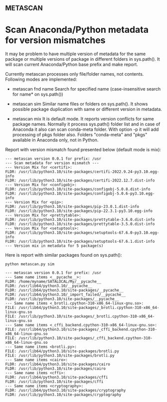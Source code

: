 ## METASCAN
# Scan Anaconda/Python metadata for version mismatches

It may be problem to have multiple version of metadata for the same package
or multiple versions of package in different folders in sys.path().
It will scan current Anaconda/Python base prefix and make report.

Currently metascan processes only file/folder names, not contents.
Following modes are implemented:

* metascan fnd name
Search for specified name (case-insensitive search for name* on sys.path())

* metascan sim
Similar name files or folders on sys.path(). It shows possible package duplication
with same or different version in metadata. 

* metascan mix
 It is default mode. It reports version conflicts for same package names.
Normally it process sys.path() folder list and in case of Anaconda it also can scan conda-meta folder.
With option -p it will add processing of pkgs folder also.
Folders "conda-meta" and "pkgs" available in Anaconda only, not in Python.

Report with version mismatch found presented below (default mode is mix):

``` console
--- metascan version 0.0.1 for prefix: /usr
--- Scan metadata for version mismatch ---
--- Version Mix for <certifi>:
FLDR: /usr/lib/python3.10/site-packages/certifi-2022.9.24-py3.10.egg-info
FLDR: /usr/lib/python3.10/site-packages/certifi-2022.12.7.dist-info
--- Version Mix for <configobj>:
FLDR: /usr/lib/python3.10/site-packages/configobj-5.0.8.dist-info
FLDR: /usr/lib/python3.10/site-packages/configobj-5.0.6-py3.10.egg-info
--- Version Mix for <pip>:
FLDR: /usr/lib/python3.10/site-packages/pip-23.0.1.dist-info
FLDR: /usr/lib/python3.10/site-packages/pip-22.3.1-py3.10.egg-info
--- Version Mix for <prettytable>:
FLDR: /usr/lib/python3.10/site-packages/prettytable-3.6.0.dist-info
FLDR: /usr/lib/python3.10/site-packages/prettytable-3.5.0.dist-info
--- Version Mix for <setuptools>:
FLDR: /usr/lib/python3.10/site-packages/setuptools-67.6.0-py3.10.egg-info
FLDR: /usr/lib/python3.10/site-packages/setuptools-67.6.1.dist-info
--- Version mix in metadata for 5 package(s)

```

Here is report with similar packages found on sys.path():

``` console
python metascan.py sim

--- metascan version 0.0.1 for prefix: /usr
--- Same name items <__pycache__>:
FLDR: /home/myname/SATALOCAL/My/__pycache__
FLDR: /usr/lib64/python3.10/__pycache__
FLDR: /usr/lib64/python3.10/site-packages/__pycache__
FLDR: /usr/lib64/python3.10/_import_failed/__pycache__
FLDR: /usr/lib/python3.10/site-packages/__pycache__
--- Same name items <_brotli.cpython-310-x86_64-linux-gnu.so>:
FILE: /usr/lib64/python3.10/site-packages/_brotli.cpython-310-x86_64-linux-gnu.so
FILE: /usr/lib/python3.10/site-packages/_brotli.cpython-310-x86_64-linux-gnu.so
--- Same name items <_cffi_backend.cpython-310-x86_64-linux-gnu.so>:
FILE: /usr/lib64/python3.10/site-packages/_cffi_backend.cpython-310-x86_64-linux-gnu.so
FILE: /usr/lib/python3.10/site-packages/_cffi_backend.cpython-310-x86_64-linux-gnu.so
--- Same name items <brotli.py>:
FILE: /usr/lib64/python3.10/site-packages/brotli.py
FILE: /usr/lib/python3.10/site-packages/brotli.py
--- Same name items <cairo>:
FLDR: /usr/lib64/python3.10/site-packages/cairo
FLDR: /usr/lib/python3.10/site-packages/cairo
--- Same name items <cffi>:
FLDR: /usr/lib64/python3.10/site-packages/cffi
FLDR: /usr/lib/python3.10/site-packages/cffi
--- Same name items <cryptography>:
FLDR: /usr/lib64/python3.10/site-packages/cryptography
FLDR: /usr/lib/python3.10/site-packages/cryptography
```

